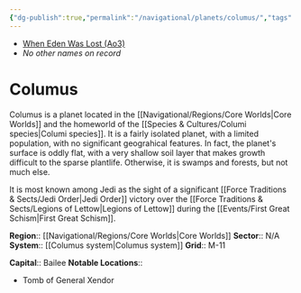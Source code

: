```yaml
---
{"dg-publish":true,"permalink":"/navigational/planets/columus/","tags":["map","planet","core","retraining"]}
---
```


- [When Eden Was Lost (Ao3)](https://archiveofourown.org/works/19334440/chapters/45992584)
- *No other names on record*
# Columus

Columus is a planet located in the [[Navigational/Regions/Core Worlds\|Core Worlds]] and the homeworld of the [[Species & Cultures/Columi species\|Columi species]]. It is a fairly isolated planet, with a limited population, with no significant geograhical features. In fact, the planet's surface is oddly flat, with a very shallow soil layer that makes growth difficult to the sparse plantlife. Otherwise, it is swamps and forests, but not much else. 

It is most known among Jedi as the sight of a significant [[Force Traditions & Sects/Jedi Order\|Jedi Order]] victory over the [[Force Traditions & Sects/Legions of Lettow\|Legions of Lettow]] during the [[Events/First Great Schism\|First Great Schism]].

**Region**::  [[Navigational/Regions/Core Worlds\|Core Worlds]]
**Sector**::  N/A
**System**::  [[Columus system\|Columus system]]
**Grid**::  M-11

**Capital**::  Bailee 
**Notable Locations**::
- Tomb of General Xendor

